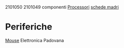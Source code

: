 2101050
2101049
componenti
[Processori](componenti/processori.md)
[schede madri](componenti/schede_madri.md)
# Periferiche
[Mouse](periferiche/mouse.md) 
Elettronica Padovana
